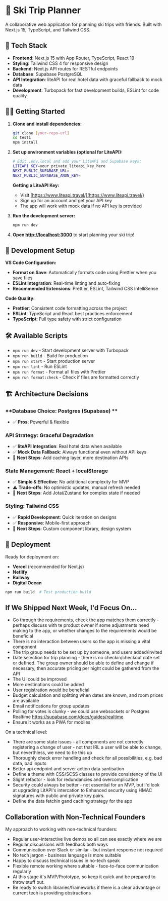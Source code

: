 # 🎿 Ski Trip Planner

A collaborative web application for planning ski trips with friends. Built with Next.js 15, TypeScript, and Tailwind CSS.

## 🚀 Tech Stack

- **Frontend**: Next.js 15 with App Router, TypeScript, React 19
- **Styling**: Tailwind CSS 4 for responsive design
- **Backend**: Next.js API routes for RESTful endpoints
- **Database**: Supabase PostgreSQL
- **API Integration**: liteAPI for real hotel data with graceful fallback to mock data
- **Development**: Turbopack for fast development builds, ESLint for code quality

## 🏃‍♂️ Getting Started

1. **Clone and install dependencies:**

   ```bash
   git clone [your-repo-url]
   cd test1
   npm install
   ```

2. **Set up environment variables (optional for LiteAPI):**

   ```bash
   # Edit .env.local and add your LiteAPI and Supabase keys:
   LITEAPI_KEY=your_private_liteapi_key_here
   NEXT_PUBLIC_SUPABASE_URL=
   NEXT_PUBLIC_SUPABASE_ANON_KEY=
   ```

   **Getting a LiteAPI Key:**
   - Visit [https://www.liteapi.travel/](https://www.liteapi.travel/)
   - Sign up for an account and get your API key
   - The app will work with mock data if no API key is provided

3. **Run the development server:**

   ```bash
   npm run dev
   ```

4. **Open [http://localhost:3000](http://localhost:3000)** to start planning your ski trip!

## 🔧 Development Setup

**VS Code Configuration:**

- **Format on Save**: Automatically formats code using Prettier when you save files
- **ESLint Integration**: Real-time linting and auto-fixing
- **Recommended Extensions**: Prettier, ESLint, Tailwind CSS IntelliSense

**Code Quality:**

- **Prettier**: Consistent code formatting across the project
- **ESLint**: TypeScript and React best practices enforcement
- **TypeScript**: Full type safety with strict configuration

## 🛠️ Available Scripts

- `npm run dev` - Start development server with Turbopack
- `npm run build` - Build for production
- `npm run start` - Start production server
- `npm run lint` - Run ESLint
- `npm run format` - Format all files with Prettier
- `npm run format:check` - Check if files are formatted correctly

## 🏗️ Architecture Decisions

### **Database Choice: Postgres (Supabase) **

- ✅ **Pros**: Powerful & flexible

### **API Strategy: Graceful Degradation**

- ✅ **liteAPI Integration**: Real hotel data when available
- ✅ **Mock Data Fallback**: Always functional even without API keys
- 🔄 **Next Steps**: Add caching layer, more destination APIs

### **State Management: React + localStorage**

- ✅ **Simple & Effective**: No additional complexity for MVP
- ⚠️ **Trade-offs**: No optimistic updates, manual refresh needed
- 🔄 **Next Steps**: Add Jotai/Zustand for complex state if needed

### **Styling: Tailwind CSS**

- ✅ **Rapid Development**: Quick iteration on designs
- ✅ **Responsive**: Mobile-first approach
- 🔄 **Next Steps**: Custom component library, design system

## 🚀 Deployment

Ready for deployment on:

- **Vercel** (recommended for Next.js)
- **Netlify**
- **Railway**
- **Digital Ocean**

```bash
npm run build  # Test production build
```

## If We Shipped Next Week, I'd Focus On...

- Go through the requirements, check the app matches them correctly - perhaps discuss with te product owner if some adjustments need making to the app, or whether changes to the requirements would be beneficial
- There is no interaction between users so the app is missing a vital component
- The trip group needs to be set up by someone, and users added/invited
- Date selection for trip planning - there is no checkin/checkout date set or defined. The group owner should be able to define and change if necessary, then accurate pricing per night could be gathered from the API
- The UI could be improved
- More destinations could be added
- User registration would be beneficial
- Budget calculation and splitting when dates are known, and room prices are available
- Email notifications for group updates
- Polling for votes is clunky - we could use websockets or Postgres Realtime https://supabase.com/docs/guides/realtime
- Ensure it works as a PWA for mobiles

On a technical level:

- There are some state issues - all components are not correctly registering a change of user - not that IRL a user will be able to change, but neverthless, we need to tie this up
- Thoroughly check error handling and check for all possibilities, e.g. bad data, bad inputs
- Better api endpoint and server action data santisation
- Define a theme with CSS/SCSS classes to provide consistency of the UI
- Slight refactor - look for redundancies and overcomplication
- Security could always be better - not essential for an MVP, but I'd look at upgrading LitAPI's intercation to Enhanced security using HMAC signatures with public and private key pairs.
- Define the data fetchin gand caching strategy for the app

## Collaboration with Non-Technical Founders

My approach to working with non-technical founders:

- Regular user-interactive live demos so all can see exactly where we are
- Regular discussions with feedback both ways
- Communication over Slack or similar - but instant response not required
- No tech jargon - business language is more suitable
- Happy to discuss technical issues in no-tech speak
- Flexible remote working where suitable - face-to-face communication regularly
- At this stage it's MVP/Prototype, so keep it quick and be prepared to throw stuff out.
- Be ready to switch libraries/frameworks if there is a clear advantage or current tech is providing obstructions
